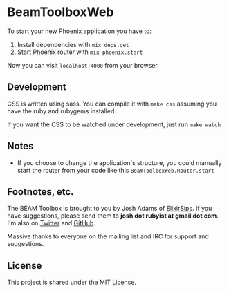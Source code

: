 # BeamToolboxWeb

To start your new Phoenix application you have to:

1. Install dependencies with `mix deps.get`
2. Start Phoenix router with `mix phoenix.start`

Now you can visit `localhost:4000` from your browser.

## Development

CSS is written using sass.  You can compile it with `make css` assuming you have
the ruby and rubygems installed.

If you want the CSS to be watched under development, just run `make watch`


## Notes

* If you choose to change the application's structure, you could manually start the router from your code like this `BeamToolboxWeb.Router.start`

## Footnotes, etc.

The BEAM Toolbox is brought to you by Josh Adams of
[ElixirSips](http://www.elixirsips.com).  If you have suggestions, please send
them to **josh dot rubyist at gmail dot com**.  I'm also on
[Twitter](http://twitter.com/knewter) and [GitHub](http://github.com/knewter).

Massive thanks to everyone on the mailing list and IRC for support and
suggestions.

## License

This project is shared under the [MIT License](/LICENSE).
